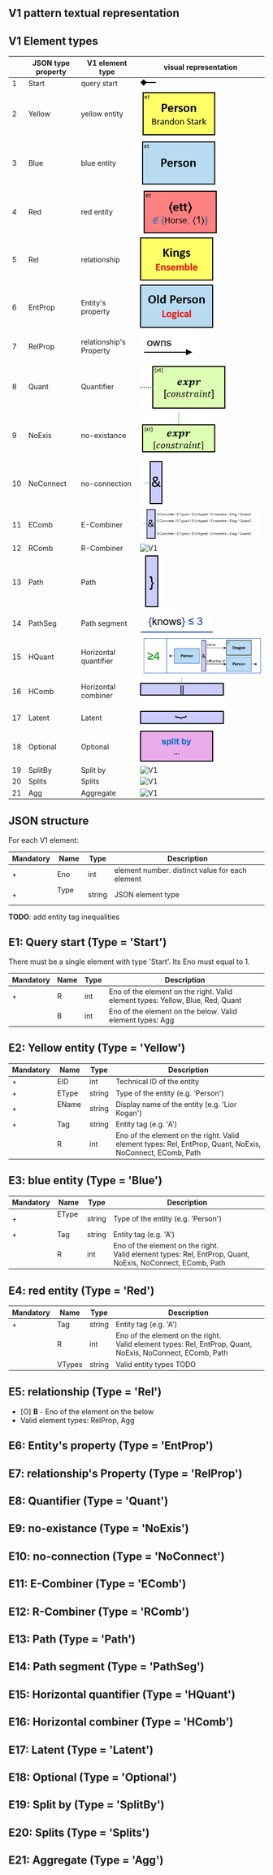 ## V1 pattern textual representation

## V1 Element types

|   | JSON type property | V1 element type         | visual representation
|---|-----------|-------------------------|----------------------
|1  | Start     | query start             | ![V1](https://raw.githubusercontent.com/LiorKogan/V1/master/Elements/Element01.png)
|2  | Yellow    | yellow entity           | ![V1](https://raw.githubusercontent.com/LiorKogan/V1/master/Elements/Element02.png)
|3  | Blue      | blue entity             | ![V1](https://raw.githubusercontent.com/LiorKogan/V1/master/Elements/Element03.png)
|4  | Red       | red entity              | ![V1](https://raw.githubusercontent.com/LiorKogan/V1/master/Elements/Element04.png)
|5  | Rel       | relationship            | ![V1](https://raw.githubusercontent.com/LiorKogan/V1/master/Elements/Element05.png)
|6  | EntProp   | Entity's property       | ![V1](https://raw.githubusercontent.com/LiorKogan/V1/master/Elements/Element06.png)
|7  | RelProp   | relationship's Property | ![V1](https://raw.githubusercontent.com/LiorKogan/V1/master/Elements/Element07.png)
|8  | Quant     | Quantifier              | ![V1](https://raw.githubusercontent.com/LiorKogan/V1/master/Elements/Element08.png)
|9  | NoExis    | no-existance            | ![V1](https://raw.githubusercontent.com/LiorKogan/V1/master/Elements/Element09.png)
|10 | NoConnect | no-connection           | ![V1](https://raw.githubusercontent.com/LiorKogan/V1/master/Elements/Element10.png)
|11 | EComb     | E-Combiner              | ![V1](https://raw.githubusercontent.com/LiorKogan/V1/master/Elements/Element11.png)
|12 | RComb     | R-Combiner              | ![V1](https://raw.githubusercontent.com/LiorKogan/V1/master/Elements/Element12.png)
|13 | Path      | Path                    | ![V1](https://raw.githubusercontent.com/LiorKogan/V1/master/Elements/Element13.png)
|14 | PathSeg   | Path segment            | ![V1](https://raw.githubusercontent.com/LiorKogan/V1/master/Elements/Element14.png)
|15 | HQuant    | Horizontal quantifier   | ![V1](https://raw.githubusercontent.com/LiorKogan/V1/master/Elements/Element15.png)
|16 | HComb     | Horizontal combiner     | ![V1](https://raw.githubusercontent.com/LiorKogan/V1/master/Elements/Element16.png)
|17 | Latent    | Latent                  | ![V1](https://raw.githubusercontent.com/LiorKogan/V1/master/Elements/Element17.png)
|18 | Optional  | Optional                | ![V1](https://raw.githubusercontent.com/LiorKogan/V1/master/Elements/Element18.png)
|19 | SplitBy   | Split by                | ![V1](https://raw.githubusercontent.com/LiorKogan/V1/master/Elements/Element19.png)
|20 | Splits    | Splits                  | ![V1](https://raw.githubusercontent.com/LiorKogan/V1/master/Elements/Element20.png)
|21 | Agg       | Aggregate               | ![V1](https://raw.githubusercontent.com/LiorKogan/V1/master/Elements/Element21.png)

## JSON structure

For each V1 element:

|Mandatory| Name      | Type   | Description
|---------|-----------|--------| ------
| +       | Eno       | int    | element number. distinct value for each element
| +       | Type      | string | JSON element type

**TODO**: add entity tag inequalities

## E1: Query start (Type = 'Start')

There must be a single element with type 'Start'. Its Eno must equal to 1.

|Mandatory| Name      | Type   | Description
|---------|-----------|--------| ------
| +       | R         | int    | Eno of the element on the right.  Valid element types: Yellow, Blue, Red, Quant
|         | B         | int    | Eno of the element on the below.  Valid element types: Agg

## E2: Yellow entity (Type = 'Yellow')

|Mandatory| Name      | Type   | Description
|---------|-----------|--------| ------
| +       | EID       | int    | Technical ID of the entity
| +       | EType     | string | Type of the entity (e.g. 'Person')
| +       | EName     | string | Display name of the entity (e.g. 'Lior Kogan')
| +       | Tag       | string | Entity tag (e.g. 'A')
|         | R         | int    | Eno of the element on the right.  Valid element types: Rel, EntProp, Quant, NoExis, NoConnect, EComb, Path

## E3: blue entity (Type = 'Blue')

|Mandatory| Name      | Type   | Description
|---------|-----------|--------| ------
| +       | EType     | string | Type of the entity (e.g. 'Person')
| +       | Tag       | string | Entity tag (e.g. 'A')
|         | R         | int    | Eno of the element on the right.  <br/> Valid element types: Rel, EntProp, Quant, NoExis, NoConnect, EComb, Path

## E4: red entity (Type = 'Red')

|Mandatory| Name      | Type   | Description
|---------|-----------|--------| ------
| +       | Tag       | string | Entity tag (e.g. 'A')
|         | R         | int    | Eno of the element on the right. <br> Valid element types: Rel, EntProp, Quant, NoExis, NoConnect, EComb, Path
|         | VTypes    | string | Valid entity types TODO

## E5: relationship (Type = 'Rel')

* [O] **B** - Eno of the element on the below
 * Valid element types: RelProp, Agg

## E6: Entity's property (Type = 'EntProp') 


## E7: relationship's Property (Type = 'RelProp')


## E8: Quantifier (Type = 'Quant')


## E9: no-existance (Type = 'NoExis')


## E10: no-connection (Type = 'NoConnect')


## E11: E-Combiner (Type = 'EComb')


## E12: R-Combiner (Type = 'RComb')


## E13: Path (Type = 'Path') 


## E14: Path segment (Type = 'PathSeg')


## E15: Horizontal quantifier (Type = 'HQuant')


## E16: Horizontal combiner (Type = 'HComb')


## E17: Latent (Type = 'Latent')


## E18: Optional (Type = 'Optional')


## E19: Split by (Type = 'SplitBy')


## E20: Splits (Type = 'Splits')


## E21: Aggregate (Type = 'Agg')

